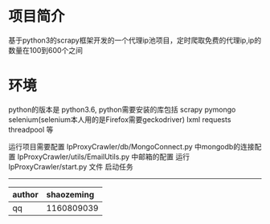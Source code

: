 # 项目简介
基于python3的scrapy框架开发的一个代理ip池项目，定时爬取免费的代理ip,ip的数量在100到600个之间



# 环境
python的版本是 python3.6, python需要安装的库包括 scrapy pymongo selenium(selenium本人用的是Firefox需要geckodriver) lxml requests threadpool 等

运行项目需要配置 IpProxyCrawler/db/MongoConnect.py 中mongodb的连接配置
                 IpProxyCrawler/utils/EmailUtils.py 中邮箱的配置
运行 IpProxyCrawler/start.py 文件 启动任务



<hr/>

|author|shaozeming|
|:---|:---|
|qq|1160809039|

